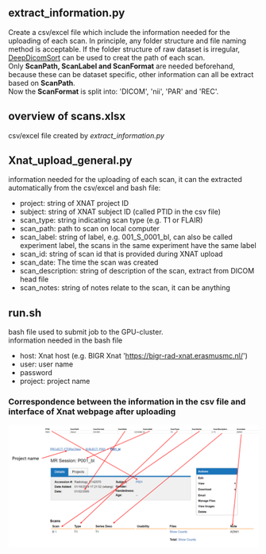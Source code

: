 ## extract_information.py
Create a csv/excel file which include the information needed for the uploading of each scan. In principle, any folder structure and file naming method is acceptable. If the folder structure of raw dataset is irregular, [DeepDicomSort](https://gitlab.com/radiology/neuro/DeepDicomSort_BrainMri_soenke) can be used to creat the path of each scan.   
Only **ScanPath, ScanLabel and ScanFormat** are needed beforehand, because these can be dataset specific, other information can all be extract based on **ScanPath**.   
Now the **ScanFormat** is split into: 'DICOM', 'nii', 'PAR' and 'REC'.   

## overview of scans.xlsx
csv/excel file created by _extract_information.py_

## Xnat_upload_general.py
information needed for the uploading of each scan, it can the extracted automatically from the csv/excel and bash file:   
- project: string of XNAT project ID
- subject: string of XNAT subject ID (called PTID in the csv file)
- scan_type: string indicating scan type (e.g. T1 or FLAIR)
- scan_path: path to scan on local computer
- scan_label: string of label, e.g. 001_S_0001_bl, can also be called experiment label, the scans in the same experiment have the same label
- scan_id: string of scan id that is provided during XNAT upload
- scan_date: The time the scan was created
- scan_description: string of description of the scan, extract from DICOM head file
- scan_notes: string of notes relate to the scan, it can be anything

## run.sh
bash file used to submit job to the GPU-cluster.   
information needed in the bash file 
- host: Xnat host (e.g. BIGR Xnat 'https://bigr-rad-xnat.erasmusmc.nl/') 
- user: user name
- password
- project: project name

### Correspondence between the information in the csv file and interface of Xnat webpage after uploading
![avatar](https://github.com/JWKKWJ123/exercise/blob/main/Capture.PNG)
